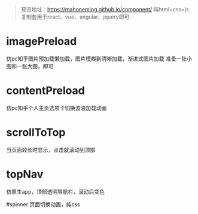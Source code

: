 >预览地址：https://mahoneming.github.io/component/
纯html+css+js 复制套用于react、vue、angular、jquery即可

# imagePreload
仿pc知乎图片预加载懒加载，图片模糊到清晰加载，渐进式图片加载
准备一张小图和一张大图，即可

# contentPreload
仿pc知乎个人主页选项卡切换波浪加载动画

# scrollToTop
当页面较长时显示，点击就滚动到顶部

# topNav
仿原生app，顶部透明导航栏，滚动后变色

#spinner
页面切换动画，纯css